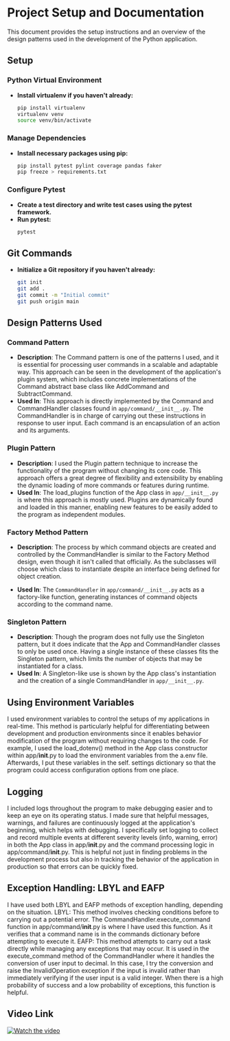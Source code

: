 # Project Setup and Documentation

This document provides the setup instructions and an overview of the design patterns used in the development of the Python application.

## Setup

### Python Virtual Environment

- **Install virtualenv if you haven't already:**
  ```bash
  pip install virtualenv
  virtualenv venv
  source venv/bin/activate
  ```

### Manage Dependencies

- **Install necessary packages using pip:**
  ```bash
  pip install pytest pylint coverage pandas faker
  pip freeze > requirements.txt
  ```

### Configure Pytest

- **Create a test directory and write test cases using the pytest framework.**
- **Run pytest:**
  ```bash
  pytest
  ```

## Git Commands

- **Initialize a Git repository if you haven't already:**
  ```bash
  git init
  git add .
  git commit -m "Initial commit"
  git push origin main
  ```

## Design Patterns Used

### Command Pattern

- **Description**: The Command pattern is one of the patterns I used, and it is essential for processing user commands in a scalable and adaptable way. This approach can be seen in the development of the application's plugin system, which includes concrete implementations of the Command abstract base class like AddCommand and SubtractCommand.
- **Used In**: This approach is directly implemented by the Command and CommandHandler classes found in `app/command/__init__.py`. The CommandHandler is in charge of carrying out these instructions in response to user input. Each command is an encapsulation of an action and its arguments.

### Plugin Pattern

- **Description**: I used the Plugin pattern technique to increase the functionality of the program without changing its core code. This approach offers a great degree of flexibility and extensibility by enabling the dynamic loading of more commands or features during runtime.
- **Used In**: The load_plugins function of the App class in `app/__init__.py` is where this approach is mostly used. Plugins are dynamically found and loaded in this manner, enabling new features to be easily added to the program as independent modules.

### Factory Method Pattern

- **Description**: The process by which command objects are created and controlled by the CommandHandler is similar to the Factory Method design, even though it isn't called that officially. As the subclasses will choose which class to instantiate despite an interface being defined for object creation.

- **Used In**: The `CommandHandler` in `app/command/__init__.py` acts as a factory-like function, generating instances of command objects according to the command name.

### Singleton Pattern

- **Description**: Though the program does not fully use the Singleton pattern, but it does indicate that the App and CommandHandler classes to only be used once. Having a single instance of these classes fits the Singleton pattern, which limits the number of objects that may be instantiated for a class.
- **Used In**: A Singleton-like use is shown by the App class's instantiation and the creation of a single CommandHandler in `app/__init__.py`.

## Using Environment Variables
I used environment variables to control the setups of my applications in real-time. This method is particularly helpful for differentiating between development and production environments since it enables behavior modification of the program without requiring changes to the code. For example, I used the load_dotenv() method in the App class constructor within app/__init__.py to load the environment variables from the a.env file. Afterwards, I put these variables in the self. settings dictionary so that the program could access configuration options from one place.

## Logging
I included logs throughout the program to make debugging easier and to keep an eye on its operating status. I made sure that helpful messages, warnings, and failures are continuously logged at the application's beginning, which helps with debugging. I specifically set logging to collect and record multiple events at different severity levels (info, warning, error) in both the App class in app/__init__.py and the command processing logic in app/command/__init__.py. This is helpful not just in finding problems in the development process but also in tracking the behavior of the application in production so that errors can be quickly fixed.

## Exception Handling: LBYL and EAFP
I have used both LBYL and EAFP methods of exception handling, depending on the situation.
LBYL: This method involves checking conditions before to carrying out a potential error. The CommandHandler.execute_command function in app/command/__init__.py is where I have used this function. As it verifies that a command name is in the commands dictionary before attempting to execute it. 
EAFP: This method attempts to carry out a task directly while managing any exceptions that may occur. It is used in the execute_command method of the CommandHandler where it handles the conversion of user input to decimal. In this case, I try the conversion and raise the InvalidOperation exception if the input is invalid rather than immediately verifying if the user input is a valid integer. When there is a high probability of success and a low probability of exceptions, this function is helpful.


## Video Link

[![Watch the video](https://img.youtube.com/vi/PO6r5KB38oI/maxresdefault.jpg)](https://www.youtube.com/watch?v=PO6r5KB38oI)

